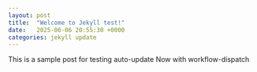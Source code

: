 ```yaml
---
layout: post
title:  "Welcome to Jekyll test!"
date:   2025-06-06 20:55:30 +0000
categories: jekyll update
---
```

This is a sample post for testing auto-update
Now with workflow-dispatch